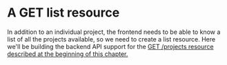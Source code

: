 # A GET list resource

In addition to an individual project, the frontend needs to be able to know a list of all the projects available, so we need to create a list resource.  Here we'll be building the backend API support for the [GET /projects resource described at the beginning of this chapter.](your_first_resource_projects.md)



